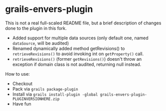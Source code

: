 grails-envers-plugin
====

This is not a real full-scaled README file, but a brief description of changes done to the plugin in this fork.

 * Added support for multiple data sources (only default one, named `dataSource`, will be audited)
 * Renamed dynamically added method getRevisions() to `retrieveRevisions()` to avoid invoking int on `getProperty()` call.
 * `retrieveRevisions()` (former `getRevisions()`) doesn't throw an exception if domain class is not audited, returning null instead.


How to use:

 * Checkout
 * Pack via `grails package-plugin`
 * Install via `grails install-plugin -global grails-envers-plugin-PLUGINVERSIONHERE.zip`
 * Have fun